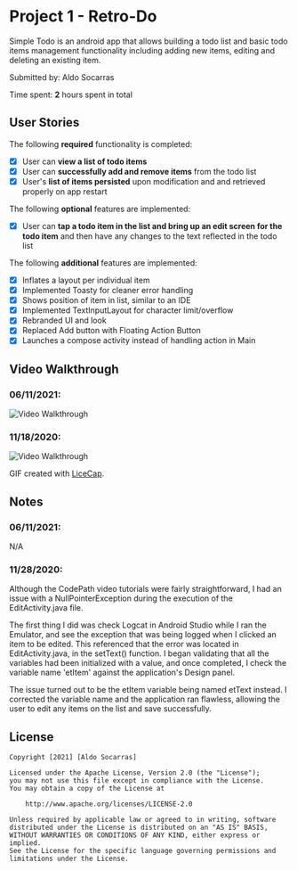 # Project 1 - Retro-Do

Simple Todo is an android app that allows building a todo list and basic todo items management functionality including adding new items, editing and deleting an existing item.

Submitted by: Aldo Socarras

Time spent: **2** hours spent in total

## User Stories

The following **required** functionality is completed:

* [X] User can **view a list of todo items**
* [X] User can **successfully add and remove items** from the todo list
* [X] User's **list of items persisted** upon modification and and retrieved properly on app restart

The following **optional** features are implemented:

* [X] User can **tap a todo item in the list and bring up an edit screen for the todo item** and then have any changes to the text reflected in the todo list

The following **additional** features are implemented:

* [X] Inflates a layout per individual item
* [X] Implemented Toasty for cleaner error handling
* [X] Shows position of item in list, similar to an IDE
* [x] Implemented TextInputLayout for character limit/overflow
* [X] Rebranded UI and look
* [X] Replaced Add button with Floating Action Button
* [X] Launches a compose activity instead of handling action in Main

## Video Walkthrough

### 06/11/2021:

<img src='https://github.com/driuft/SimpleTodo/blob/master/walkthrough-0611.gif' title='Video Walkthrough' width='' alt='Video Walkthrough' />

### 11/18/2020:

<img src='https://github.com/driuft/SimpleTodo/blob/master/walkthrough.gif' title='Video Walkthrough' width='' alt='Video Walkthrough' />

GIF created with [LiceCap](http://www.cockos.com/licecap/).

## Notes

### 06/11/2021:
N/A

### 11/28/2020:
Although the CodePath video tutorials were fairly straightforward, I had an issue with a NullPointerException during the execution of the EditActivity.java file.

The first thing I did was check Logcat in Android Studio while I ran the Emulator, and see the exception that was being logged when I clicked an item to be edited. This referenced that the error was located in EditActivity.java, in the setText() function. I began validating that all the variables had been initialized with a value, and once completed, I check the variable name 'etItem' against the application's Design panel.

The issue turned out to be the etItem variable being named etText instead. I corrected the variable name and the application ran flawless, allowing the user to edit any items on the list and save successfully.

## License

    Copyright [2021] [Aldo Socarras]

    Licensed under the Apache License, Version 2.0 (the "License");
    you may not use this file except in compliance with the License.
    You may obtain a copy of the License at

        http://www.apache.org/licenses/LICENSE-2.0

    Unless required by applicable law or agreed to in writing, software
    distributed under the License is distributed on an "AS IS" BASIS,
    WITHOUT WARRANTIES OR CONDITIONS OF ANY KIND, either express or implied.
    See the License for the specific language governing permissions and
    limitations under the License.

